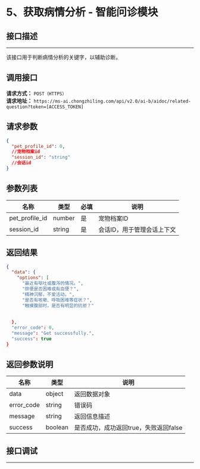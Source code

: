 # 5、获取病情分析 - 智能问诊模块

## 接口描述
---
该接口用于判断病情分析的关键字，以辅助诊断。

## 调用接口

**请求方式：** `POST（HTTPS）`  
**请求地址：** `https://ms-ai.chongzhiling.com/api/v2.0/ai-b/aidoc/related-question?token=[ACCESS_TOKEN]`

## 请求参数

```json
{
  "pet_profile_id": 0,
  //宠物档案id
  "session_id": "string"
  //会话id
}
```

## 参数列表

| 名称             | 类型     | 必填 | 说明             |
|----------------|--------|----|----------------|
| pet_profile_id | number | 是  | 宠物档案ID         |
| session_id     | string | 是  | 会话ID，用于管理会话上下文 |

## 返回结果

```json
{
  "data": {
    "options": [
      "最近有呕吐或腹泻的情况。",
      "排便是否困难或有血便？",
      "精神沉郁，不爱活动。",
      "是否有咳嗽、呼吸困难等症状？",
      "触摸腹部时，是否有明显的抗拒？"
    
      
  },
  "error_code": 0,
  "message": "Get successfully.",
  "success": true
}
```

## 返回参数说明

| 名称         | 类型      | 说明                      |
|------------|---------|-------------------------|
| data       | object  | 返回数据对象                  |
| error_code | string  | 错误码                     |
| message    | string  | 返回信息描述                  |
| success    | boolean | 是否成功，成功返回true，失败返回false |

## 接口调试
---
<script setup>  
import SwaggerUI from '../../../../src/components/SwaggerUI.vue'  
</script>  

<ClientOnly>  
  <SwaggerUI   
    tag="related-question"   
    type="post"   
    path="/aidoc/related-question"   
  />  
</ClientOnly>


